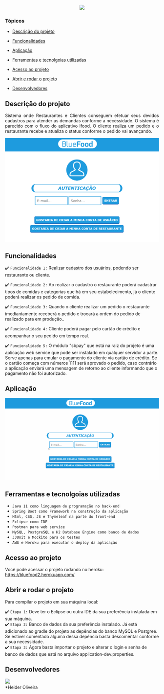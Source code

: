 <p align="center">
<img src="http://img.shields.io/static/v1?label=STATUS&message=PROJETO%20CONCLUIDO&color=GREEN&style=for-the-badge"/>
</p>

### Tópicos 

- [Descrição do projeto](#descrição-do-projeto)

- [Funcionalidades](#funcionalidades)

- [Aplicação](#aplicação)

- [Ferramentas e tecnolgoias utilizadas](#ferramentas-e-tecnolgoias-utilizadas)

- [Acesso ao projeto](#acesso-ao-projeto)

- [Abrir e rodar o projeto](#abrir-e-rodar-o-projeto)

- [Desenvolvedores](#desenvolvedores)

## Descrição do projeto 

<p align="justify">
Sistema onde Restaurantes e Clientes conseguem efetuar seus devidos cadastros para atender as demandas conforme a necessidade. O sistema é parecido com o fluxo do  aplicativo Ifood. O cliente realiza um pedido e o restaurante recebe e atualiza o status conforme o pedido vai avançando.
 
![](https://raw.githubusercontent.com/Heider1988/arquivos_imagens/main/tela-login-bluefood.png?token=GHSAT0AAAAAABVERTCP62M4FXUQAQ4RKXRIYUY3ZXA)

</p>



## Funcionalidades

:heavy_check_mark: `Funcionalidade 1:` Realizar cadastro dos usuários, podendo ser restaurante ou cliente.

:heavy_check_mark: `Funcionalidade 2:` Ao realizar o cadastro o restaurante poderá cadastrar tipos de comidas e categorias que há em seu estabelecimento, já o cliente poderá realizar os pedido de comida.

:heavy_check_mark: `Funcionalidade 3:` Quando o cliente realizar um pedido o restaurante imediantamente receberá o pedido e trocará a ordem do pedido de realizado para em produção..

:heavy_check_mark: `Funcionalidade 4:` Cliente poderá pagar pelo cartão de crédito e acompanhar o seu pedido em tempo real.

:heavy_check_mark: `Funcionalidade 5:` O módulo "sbpay" que está na raiz do projeto é uma aplicação web service que pode ser instalado em qualquer servidor a parte. Serve apenas para emular o pagamento do cliente via cartão de crédito. Se o cartão começa com números 1111 será aprovado o pedido, caso contrário a aplicação enviará uma mensagem de retorno ao cliente informando que o pagamento não foi autorizado.

## Aplicação

<div align="center">

 ![](https://raw.githubusercontent.com/Heider1988/arquivos_imagens/main/gif-bluefood.gif?token=GHSAT0AAAAAABVERTCOWVZ7KK7OJJUFJXJ4YUY3ZEQ)

</div>

###

## Ferramentas e tecnolgoias utilizadas

- ``Java 11 como linguagem de programação no back-end``
- ``Spring Boot como Framework na construção da aplicação``
- ``Html, CSS, JS e Thymeleaf na parte do front-end``
- ``Eclipse como IDE``
- ``Postman para web service``
- ``MySQL, PostgreSQL e H2 Database Engine como banco de dados``
- ``JJUnit e Mockito para os testes``
- ``AWS e Heroku para executar o deploy da aplicação``

###


## Acesso ao projeto

Você pode acessar o projeto rodando no heroku: https://bluefood2.herokuapp.com/

## Abrir e rodar o projeto

Para compilar o projeto em sua máquina local:

:heavy_check_mark: `Etapa 1:` Deve ter o Eclipse ou outra IDE da sua preferência instalada em sua máquina.
</br>
:heavy_check_mark: `Etapa 2:` Banco de dados da sua preferência instalado. Já está adicionado ao gradle do projeto as depências do banco MySQL e Postgree. Se estiver comentado alguma dessa depência basta descomentar conforme a sua necessidade.
</br>
:heavy_check_mark: `Etapa 3:` Agora basta importar o projeto e alterar o login e senha de banco de dados que está no arquivo application-dev.properties.

## Desenvolvedores
<p>
<img src="https://avatars.githubusercontent.com/u/33627744?v=4" width=115>
<br>
 *Heider Oliveira  
</p>


